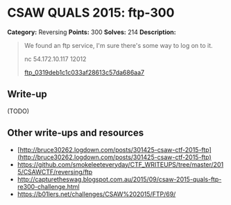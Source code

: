 # CSAW QUALS 2015: ftp-300

**Category:** Reversing
**Points:** 300
**Solves:** 214
**Description:**

> We found an ftp service, I'm sure there's some way to log on to it.
>
> nc 54.172.10.117 12012
>
> [ftp_0319deb1c1c033af28613c57da686aa7](ftp_0319deb1c1c033af28613c57da686aa7)
>
>


## Write-up

(TODO)

## Other write-ups and resources

* [http://bruce30262.logdown.com/posts/301425-csaw-ctf-2015-ftp](http://bruce30262.logdown.com/posts/301425-csaw-ctf-2015-ftp)
* <https://github.com/smokeleeteveryday/CTF_WRITEUPS/tree/master/2015/CSAWCTF/reversing/ftp>
* <http://capturetheswag.blogspot.com.au/2015/09/csaw-2015-quals-ftp-re300-challenge.html>
* <https://b01lers.net/challenges/CSAW%202015/FTP/69/>
